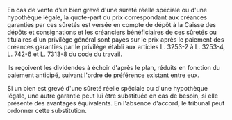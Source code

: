   

En cas de vente d'un bien grevé d'une sûreté réelle spéciale ou d'une hypothèque légale, la quote-part du prix correspondant aux créances garanties par ces sûretés est versée en compte de dépôt à la Caisse des dépôts et consignations et les créanciers bénéficiaires de ces sûretés ou titulaires d'un privilège général sont payés sur le prix après le paiement des créances garanties par le privilège établi aux articles L. 3253-2 à L. 3253-4, L. 742-6 et L. 7313-8 du code du travail.


Ils reçoivent les dividendes à échoir d'après le plan, réduits en fonction du paiement anticipé, suivant l'ordre de préférence existant entre eux.


Si un bien est grevé d'une sûreté réelle spéciale ou d'une hypothèque légale, une autre garantie peut lui être substituée en cas de besoin, si elle présente des avantages équivalents. En l'absence d'accord, le tribunal peut ordonner cette substitution.


  
